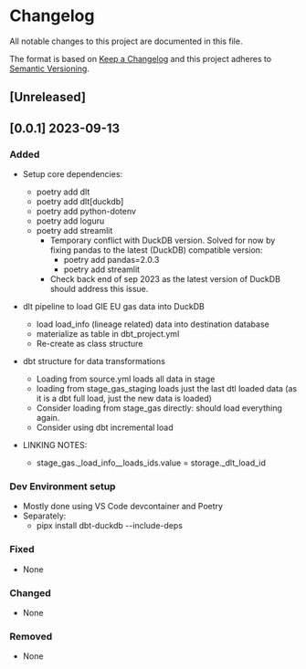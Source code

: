 # Changelog
All notable changes to this project are documented in this file.

The format is based on [Keep a Changelog](http://keepachangelog.com/en/1.0.0/)
and this project adheres to [Semantic Versioning](http://semver.org/spec/v2.0.0.html).

<!-- insertion marker -->
## [Unreleased]

## [0.0.1] 2023-09-13

### Added
- Setup core dependencies:
    - poetry add dlt
    - poetry add dlt[duckdb]
    - poetry add python-dotenv
    - poetry add loguru
    - poetry add streamlit
        - Temporary conflict with DuckDB version. Solved for now by fixing pandas to the latest (DuckDB) compatible version:
            - poetry add pandas=2.0.3
            - poetry add streamlit
        - Check back end of sep 2023 as the latest version of DuckDB should address this issue.
- dlt pipeline to load GIE EU gas data into DuckDB
    - load load_info (lineage related) data into destination database
    - materialize as table in dbt_project.yml
    - Re-create as class structure
- dbt structure for data transformations
    - Loading from source.yml loads all data in stage
    - loading from stage_gas_staging loads just the last dtl loaded data (as it is a dbt full load, just the new data is loaded)
    - Consider loading from stage_gas directly: should load everything again.
    - Consider using dbt incremental load

- LINKING NOTES:
    - stage_gas._load_info__loads_ids.value = storage._dlt_load_id

### Dev Environment setup
- Mostly done using VS Code devcontainer and Poetry
- Separately:
    - pipx install dbt-duckdb --include-deps

### Fixed
- None

### Changed
- None

### Removed
- None
